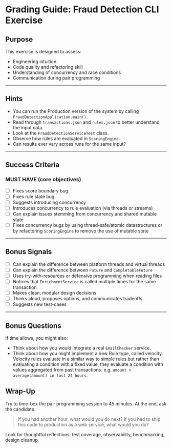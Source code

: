 # Grading Guide: Fraud Detection CLI Exercise

## Purpose

This exercise is designed to assess:
- Engineering intuition
- Code quality and refactoring skill
- Understanding of concurrency and race conditions
- Communication during pair programming

---

## Hints

- You can run the Production version of the system by calling `FraudDetectionApplication.main()`.
- Read through `transactions.json` and `rules.json` to better understand the input data.
- Look at the `FraudDetectionServiceTest` class.
- Observe how rules are evaluated in `ScoringEngine`.
- Can results ever vary across runs for the same input?

---

## Success Criteria

### MUST HAVE (core objectives)
- [ ] Fixes score boundary bug
- [ ] Fixes rule state bug
- [ ] Suggests introducing concurrency
- [ ] Introduces concurrency to rule evaluation (via threads or streams)
- [ ] Can explain issues stemming from concurrency and shared mutable state
- [ ] Fixes concurrency bugs by using thread-safe/atomic datastructures or by refactoring `ScoringEngine` to remove the use of mutable state

---

## Bonus Signals

- [ ] Can explain the difference between platform threads and virtual threads
- [ ] Can explain the difference between `Future` and `CompletableFuture`
- [ ] Uses try-with-resources or defensive programming when reading files
- [ ] Notices that `EnrichmentService` is called multiple times for the same transaction
- [ ] Makes clean, modular design decisions
- [ ] Thinks aloud, proposes options, and communicates tradeoffs
- [ ] Suggests new test-cases

---

## Bonus Questions

If time allows, you might also:

- Think about how you would integrate a real `EmailChecker` service.
- Think about how you might implement a new Rule type, called velocity. Velocity rules evaluate in a similar way to simple
  rules but rather than evaluating a condition with a fixed value, they evaluate a condition with values aggregated from
  past transactions. e.g. `amount > average(amount) in last 24 hours`.

## Wrap-Up

Try to time-box the pair programming session to 45 minutes. At the end, ask the candidate:
> If you had another hour, what would you do next?
> If you had to ship this code to production as a web service, what would you do?

Look for thoughtful reflections: test coverage, observability, benchmarking, design cleanup.
